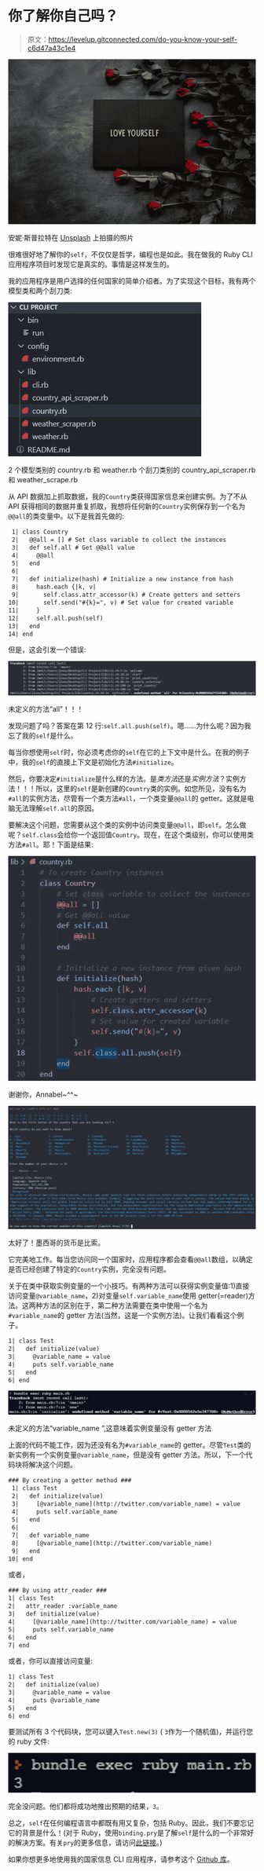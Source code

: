 # 你了解你自己吗？

> 原文：<https://levelup.gitconnected.com/do-you-know-your-self-c6d47a43c1e4>

![](img/de58b4cb03c48baecbb4e9cf7cc3df41.png)

安妮·斯普拉特在 [Unsplash](https://unsplash.com/s/photos/yourself?utm_source=unsplash&utm_medium=referral&utm_content=creditCopyText) 上拍摄的照片

很难很好地了解你的`self`，不仅仅是哲学，编程也是如此。我在做我的 Ruby CLI 应用程序项目时发现它是真实的。事情是这样发生的。

我的应用程序是用户选择的任何国家的简单介绍者。为了实现这个目标，我有两个模型类和两个刮刀类:

![](img/452234a96850817c80aee92113e4cda1.png)

2 个模型类别的 country.rb 和 weather.rb 个刮刀类别的 country_api_scraper.rb 和 weather_scrape.rb

从 API 数据加上抓取数据，我的`Country`类获得国家信息来创建实例。为了不从 API 获得相同的数据并重复抓取，我想将任何新的`Country`实例保存到一个名为`@@all`的类变量中。以下是我首先做的:

```
 1| class Country
 2|   @@all = [] # Set class variable to collect the instances
 3|   def self.all # Get @@all value
 4|     @@all
 5|   end
 6| 
 7|   def initialize(hash) # Initialize a new instance from hash
 8|     hash.each {|k, v|
 9|       self.class.attr_accessor(k) # Create getters and setters
10|       self.send("#{k}=", v) # Set value for created variable
11|     }
12|     self.all.push(self)
13|   end
14| end
```

但是，这会引发一个错误:

![](img/239167b83c2e64212b5abddc6862c832.png)

未定义的方法“all”！！！

发现问题了吗？答案在第 12 行:`self.all.push(self)`。嗯……为什么呢？因为我忘了我的`self`是什么。

每当你想使用`self`时，你必须考虑你的`self`在它的上下文中是什么。在我的例子中，我的`self`的直接上下文是初始化方法`#initialize`。

然后，你要决定`#initialize`是什么样的方法。是*类方法*还是*实例方法*？实例方法！！！所以，这里的`self`是新创建的`Country`类的实例。如您所见，没有名为`#all`的实例方法，尽管有一个类方法`#all`，一个类变量`@@all`的 getter。这就是电脑无法理解`self.all`的原因。

要解决这个问题，您需要从这个类的实例中访问类变量`@@all`，即`self`。怎么做呢？`self.class`会给你一个返回值`Country`。现在，在这个类级别，你可以使用类方法`#all`。耶！下面是结果:

![](img/57e5df9bd57360bce7a4a90e8790057c.png)

谢谢你，Annabel~^^~

![](img/f1ef07839f07d9813dbbc1210461c90e.png)

太好了！墨西哥的货币是比索。

它完美地工作。每当您访问同一个国家时，应用程序都会查看`@@all`数组，以确定是否已经创建了特定的`Country`实例，完全没有问题。

关于在类中获取实例变量的一个小技巧。有两种方法可以获得实例变量值:1)直接访问变量`@variable_name`，2)对变量`self.variable_name`使用 getter(=reader)方法。这两种方法的区别在于，第二种方法需要在类中使用一个名为`#variable_name`的 getter 方法(当然，这是一个实例方法)。让我们看看这个例子。

```
1| class Test
2|   def initialize(value)
3|     @variable_name = value
4|     puts self.variable_name
5|   end
6| end
```

![](img/222b8413f47a99e1e3fdf1618bbcdead.png)

未定义的方法“variable_name ”,这意味着实例变量没有 getter 方法

上面的代码不能工作，因为还没有名为`#variable_name`的 getter。尽管`Test`类的新实例有一个实例变量`@variable_name`，但是没有 getter 方法。所以，下一个代码块将解决这个问题。

```
### By creating a getter method ###
 1| class Test
 2|   def initialize(value)
 3|     [@variable_name](http://twitter.com/variable_name) = value
 4|     puts self.variable_name
 5|   end
 6|
 7|   def variable_name
 8|     [@variable_name](http://twitter.com/variable_name)
 9|   end
10| end
```

或者，

```
### By using attr_reader ###
1| class Test
2|   attr_reader :variable_name
3|   def initialize(value)
4|     [@variable_name](http://twitter.com/variable_name) = value
5|     puts self.variable_name
6|   end
7| end
```

或者，你可以直接访问变量:

```
1| class Test
2|   def initialize(value)
3|     @variable_name = value
4|     puts @variable_name
5|   end
6| end
```

要测试所有 3 个代码块，您可以键入`Test.new(3)` ( `3`作为一个随机值)，并运行您的 ruby 文件:

![](img/fbc8ad0bed30e88fe5b827d7d96b158b.png)

完全没问题。他们都将成功地推出预期的结果，`3`。

总之，`self`在任何编程语言中都既有用又复杂，包括 Ruby。因此，我们不要忘记它的背景是什么！(对于 Ruby，使用`binding.pry`是了解`self`是什么的一个非常好的解决方案。有关`pry`的更多信息，请访问[此链接](https://github.com/pry/pry)。)

如果你想更多地使用我的国家信息 CLI 应用程序，请参考这个 [Github 库](https://github.com/jinook929/_flatiron_project1)。